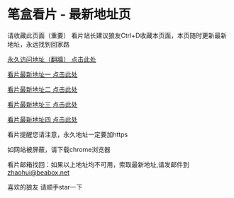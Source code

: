 # 笔盒看片 - 最新地址页

请收藏此页面（重要）
看片站长建议狼友Ctrl+D收藏本页面，本页随时更新最新地址，永远找到回家路

[永久访问地址（翻牆） 点击此处](https://beabox.net/)

[看片最新地址一 点击此处](https://bho3d6r1x8.shop)

[看片最新地址二 点击此处](https://bhs5m2f8o5.shop)

[看片最新地址三 点击此处](https://bht6b6r5p1.shop)

[看片最新地址四 点击此处](https://bhl3h0p0t8.shop)

看片提醒您请注意，永久地址一定要加https

如网站被屏蔽，请下载chrome浏览器

看片邮箱找回：如果以上地址均不可用，索取最新地址,请发邮件到 zhaohui@beabox.net

喜欢的狼友 请顺手star一下